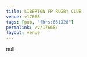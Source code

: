 ```yaml
---
title: LIBERTON FP RUGBY CLUB
venue: v17668
tags: [pub, "fhrs:661928"]
permalink: /v/17668/
layout: venue
---
```

null